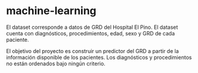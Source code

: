 # machine-learning
El dataset corresponde a datos de GRD del Hospital El Pino. El dataset cuenta con diagnósticos, procedimientos, edad, sexo y GRD de cada paciente.

El objetivo del proyecto es construir un predictor del GRD a partir de la información disponible de los pacientes. Los diagnósticos y procedimientos no están ordenados bajo ningún criterio.
